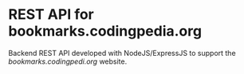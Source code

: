 REST API for bookmarks.codingpedia.org
=============================

Backend REST API developed with NodeJS/ExpressJS to support the *bookmarks.codingpedi.org* website. 
